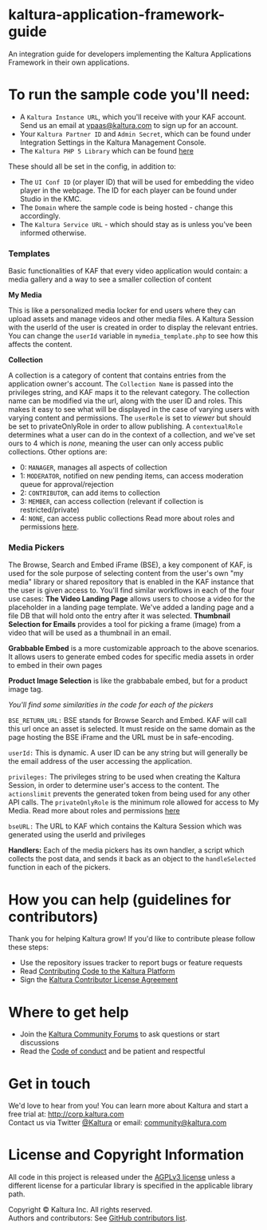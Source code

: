 # kaltura-application-framework-guide
An integration guide for developers implementing the Kaltura Applications Framework in their own applications. 

# To run the sample code you'll need: 
- A `Kaltura Instance URL`, which you'll receive with your KAF account. Send us an email at vpaas@kaltura.com to sign up for an account. 
- Your `Kaltura Partner ID` and `Admin Secret`, which can be found under Integration Settings in the Kaltura Management Console. 
- The `Kaltura PHP 5 Library` which can be found [here](https://github.com/kaltura/KalturaGeneratedAPIClientsPHP/releases)

These should all be set in the config, in addition to: 

- The `UI Conf ID` (or player ID) that will be used for embedding the video player in the webpage. The ID for each player can be found under Studio in the KMC. 
- The `Domain` where the sample code is being hosted - change this accordingly.
- The `Kaltura Service URL` - which should stay as is unless you've been informed otherwise. 

### Templates ###

Basic functionalities of KAF that every video application would contain: a media gallery and a way to see a smaller collection of content

**My Media**

This is like a personalized media locker for end users where they can upload assets and manage videos and other media files. A Kaltura Session with the userId of the user is created in order to display the relevant entries.  You can change the `userId` variable in `mymedia_template.php` to see how this affects the content. 

**Collection**

A collection is a category of content that contains entries from the application owner's account. The `Collection Name` is passed into the privileges string, and KAF maps it to the relevant category. The collection name can be modified via the url, along with the user ID and roles. This makes it easy to see what will be displayed in the case of varying users with varying content and permissions. The `userRole` is set to *viewer* but should be set to privateOnlyRole in order to allow publishing. A `contextualRole` determines what a user can do in the context of a collection, and we've set ours to 4 which is *none,* meaning the user can only access public collections. Other options are: 
- 0: `MANAGER`, manages all aspects of collection
- 1: `MODERATOR`, notified on new pending items, can access moderation queue for approval/rejection
- 2: `CONTRIBUTOR`, can add items to collection
- 3: `MEMBER`, can access collection (relevant if collection is restricted/private)
- 4: `NONE`, can access public collections 
Read more about roles and permissions [here](https://knowledge.kaltura.com/kaltura-mediaspacekaltura-application-framework-kaf-roles-and-permissions).

### Media Pickers ###

The Browse, Search and Embed iFrame (BSE), a key component of KAF, is used for the sole purpose of selecting content from the user's own "my media" library or shared repository that is enabled in the KAF instance that the user is given access to. 
You'll find similar workflows in each of the four use cases: 
**The Video Landing Page** allows users to choose a video for the placeholder in a landing page template. We've added a landing page and a file DB that will hold onto the entry after it was selected. 
**Thumbnail Selection for Emails** provides a tool for picking a frame (image) from a video that will be used as a thumbnail in an email. 

**Grabbable Embed** is a more customizable approach to the above scenarios. It allows users to generate embed codes for specific media assets in order to embed in their own pages 

**Product Image Selection** is like the grabbabale embed, but for a product image tag. 

*You'll find some similarities in the code for each of the pickers*

`BSE_RETURN_URL:` BSE stands for Browse Search and Embed. KAF will call this url once an asset is selected. It must reside on the same domain as the page hosting the BSE iFrame and the URL must be in safe-encoding. 

`userId:` This is dynamic. A user ID can be any string but will generally be the email address of the user accessing the application. 

`privileges:` The privileges string to be used when creating the Kaltura Session, in order to determine user's access to the content. The `actionslimit` prevents the generated token from being used for any other API calls. The `privateOnlyRole` is the minimum role allowed for access to My Media. Read more about roles and permissions [here](https://knowledge.kaltura.com/kaltura-mediaspacekaltura-application-framework-kaf-roles-and-permissions)

`bseURL:` The URL to KAF which contains the Kaltura Session which was generated using the userId and privileges

**Handlers:** Each of the media pickers has its own handler, a script which collects the post data, and sends it back as an object to the `handleSelected` function in each of the pickers.  


# How you can help (guidelines for contributors) 
Thank you for helping Kaltura grow! If you'd like to contribute please follow these steps:
* Use the repository issues tracker to report bugs or feature requests
* Read [Contributing Code to the Kaltura Platform](https://github.com/kaltura/platform-install-packages/blob/master/doc/Contributing-to-the-Kaltura-Platform.md)
* Sign the [Kaltura Contributor License Agreement](https://agentcontribs.kaltura.org/)

# Where to get help
* Join the [Kaltura Community Forums](https://forum.kaltura.org/) to ask questions or start discussions
* Read the [Code of conduct](https://forum.kaltura.org/faq) and be patient and respectful

# Get in touch
We'd love to hear from you!
You can learn more about Kaltura and start a free trial at: http://corp.kaltura.com    
Contact us via Twitter [@Kaltura](https://twitter.com/Kaltura) or email: community@kaltura.com  

# License and Copyright Information
All code in this project is released under the [AGPLv3 license](http://www.gnu.org/licenses/agpl-3.0.html) unless a different license for a particular library is specified in the applicable library path.   

Copyright © Kaltura Inc. All rights reserved.   
Authors and contributors: See [GitHub contributors list](https://github.com/kaltura/recruitment-application/graphs/contributors).  
